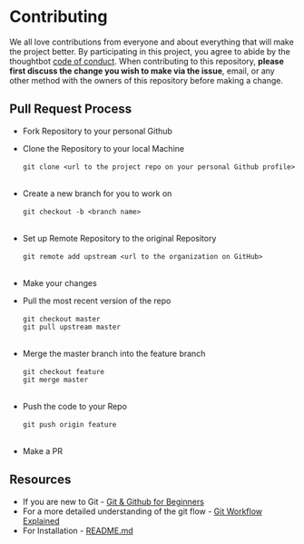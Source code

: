 # Contributing

We all love contributions from everyone and about everything that will make the project better. By participating in this project, you agree to abide by the thoughtbot [code of conduct](https://github.com/Nish251103/web-portfolio/blob/main/CODE_OF_CONDUCT.md).
When contributing to this repository, **please first discuss the change you wish to make via the issue**, email, or any other method with the owners of this repository before making a change.

## Pull Request Process

- Fork Repository to your personal Github
- Clone the Repository to your local Machine
<br><br>`git clone <url to the project repo on your personal Github profile>`<br><br>

- Create a new branch for you to work on
<br><br>`git checkout -b <branch name>`<br><br>

- Set up Remote Repository to the original Repository
<br><br>`git remote add upstream <url to the organization on GitHub>`<br><br>

- Make your changes
- Pull the most recent version of the repo
<br><br>`git checkout master`
<br>`git pull upstream master`<br><br>

- Merge the master branch into the feature branch
<br><br>`git checkout feature`
<br>`git merge master`<br><br>

- Push the code to your Repo
<br><br>`git push origin feature`<br><br>

- Make a PR


## Resources

- If you are new to Git - [Git & Github for Beginners](https://www.youtube.com/watch?v=SWYqp7iY_Tc)
- For a more detailed understanding of the git flow - [Git Workflow Explained](https://medium.com/@swinkler/git-workflow-explained-a-step-by-step-guide-83c1c9247f03)
- For Installation - [README.md](https://github.com/hhhrrrttt222111/handReacting/blob/master/README.md)
